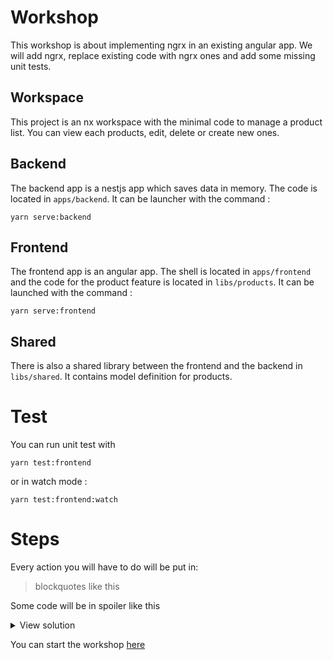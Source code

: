 # Workshop

This workshop is about implementing ngrx in an existing angular app. We will add ngrx, replace existing code with ngrx ones and add some missing unit tests.

## Workspace

This project is an nx workspace with the minimal code to manage a product list.
You can view each products, edit, delete or create new ones.

## Backend

The backend app is a nestjs app which saves data in memory. The code is located in `apps/backend`.
It can be launcher with the command :
```shell
yarn serve:backend
```

## Frontend

The frontend app is an angular app. The shell is located in `apps/frontend` and the code for the product feature is located in `libs/products`.
It can be launched with the command :
```shell
yarn serve:frontend
```

## Shared

There is also a shared library between the frontend and the backend in `libs/shared`. It contains model definition for products.

# Test

You can run unit test with
```shell
yarn test:frontend
```
or in watch mode :
```shell
yarn test:frontend:watch
```

# Steps

Every action you will have to do will be put in:
> blockquotes like this

Some code will be in spoiler like this
<details>
  <summary>View solution</summary>

  Are you starting to cheat already? Meh!
</details>

You can start the workshop [here](/steps/1.MD)
